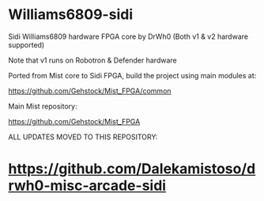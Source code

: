 # Williams6809-sidi

Sidi  Williams6809 hardware FPGA core by DrWh0 (Both v1 & v2 hardware supported)

Note that v1 runs on Robotron & Defender hardware

Ported from Mist core to Sidi FPGA, build the project using main modules at:

https://github.com/Gehstock/Mist_FPGA/common

Main Mist repository:

https://github.com/Gehstock/Mist_FPGA


ALL UPDATES MOVED TO THIS REPOSITORY:
# https://github.com/Dalekamistoso/drwh0-misc-arcade-sidi
